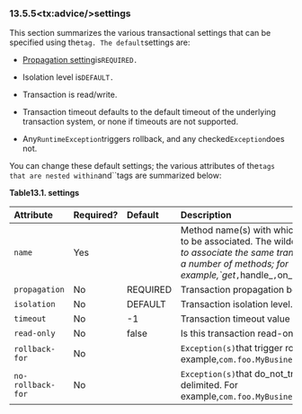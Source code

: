 ### 13.5.5&lt;tx:advice/&gt;settings

This section summarizes the various transactional settings that can be specified using the`tag. The default`settings are:

* [Propagation setting](http://docs.spring.io/spring/docs/5.0.0.M5/spring-framework-reference/html/transaction.html#tx-propagation)is`REQUIRED.`

* Isolation level is`DEFAULT.`

* Transaction is read/write.

* Transaction timeout defaults to the default timeout of the underlying transaction system, or none if timeouts are not supported.

* Any`RuntimeException`triggers rollback, and any checked`Exception`does not.

You can change these default settings; the various attributes of the`tags that are nested within`and\`\`tags are summarized below:

**Table13.1. settings**

| Attribute | Required? | Default | Description |
| :--- | :--- | :--- | :--- |
| `name` | Yes |  | Method name\(s\) with which the transaction attributes are to be associated. The wildcard \(_\) character can be used to associate the same transaction attribute settings with a number of methods; for example,\`get_`,`handle_`,`on_Event\`, and so forth. |
| `propagation` | No | REQUIRED | Transaction propagation behavior. |
| `isolation` | No | DEFAULT | Transaction isolation level. |
| `timeout` | No | -1 | Transaction timeout value \(in seconds\). |
| `read-only` | No | false | Is this transaction read-only? |
| `rollback-for` | No |  | `Exception(s)`that trigger rollback; comma-delimited. For example,`com.foo.MyBusinessException,ServletException.` |
| `no-rollback-for` | No |  | `Exception(s)`that do_not_trigger rollback; comma-delimited. For example,`com.foo.MyBusinessException,ServletException.` |

  


